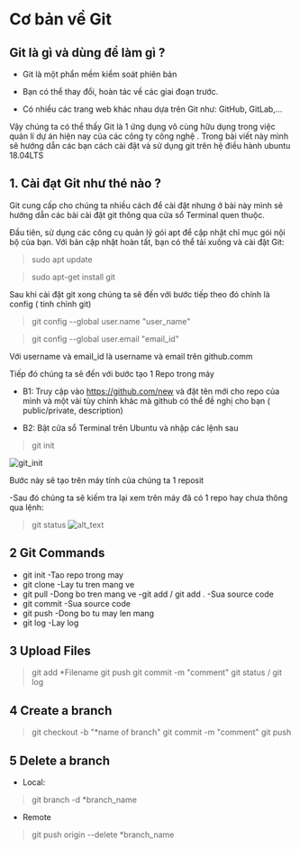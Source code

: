 # Cơ bản về Git


## Git là gì và dùng để làm gì ?

- Git là một phẩn mềm kiểm soát phiên bản

- Bạn có thể thay đổi, hoàn tác về các giai đoạn trước.

- Có nhiều các trang web khác nhau dựa trên Git như: GitHub, GitLab,...

Vậy chúng ta có thể thấy Git là 1 ứng dụng vô cùng hữu dụng trong việc quản lí dự án hiện nay của các công ty công nghệ . Trong bài viết này mình sẽ hướng dẫn các bạn cách cài đặt và sử dụng git trên hệ điều hành ubuntu 18.04LTS

## 1. Cài đạt Git như thé nào ?

Git cung cấp cho chúng ta nhiều cách để cài đặt nhưng ở bài này mình sẽ hướng dẫn các bài cài đặt git thông qua cửa sổ Terminal quen thuộc.

Đầu tiên, sử dụng các công cụ quản lý gói apt để cập nhật chỉ mục gói nội bộ của bạn. Với bản cập nhật hoàn tất, bạn có thể tải xuống và cài đặt Git:

> sudo apt update

> sudo apt-get install git

Sau khi cài đặt git xong chúng ta  sẽ đến với bước tiếp theo đó chính là config ( tinh chỉnh git)

 > git config --global user.name "user_name"

 > git config --global user.email "email_id"
  
 Với username và email_id là username và email trên github.comm

Tiếp đó chúng ta sẽ đến với bước tạo 1 Repo trong máy

- B1: Truy cập vào https://github.com/new và đặt tên mới cho repo của mình và một vài tùy chỉnh khác mà github có thể đề nghị cho bạn ( public/private, description)
 
- B2: Bật cửa sổ Terminal trên Ubuntu và nhập các lệnh sau

> git init

![git_init](https://imgur.com/a/ocGOgE4)
 
Bước này sẽ tạo trên máy tính của chúng ta 1 reposit
 
-Sau đó chúng ta sẽ kiếm tra lại xem trên máy đã có 1 repo hay chưa thông qua lệnh:

>git status
![alt_text](https://imgur.com/a/ynHN0dQ)



## 2 Git Commands

- git init
 -Tao repo trong may
- git clone
 -Lay tu tren mang ve
- git pull
 -Dong bo tren mang ve
-git add / git add .
 -Sua source code
- git commit
 -Sua source code 
- git push
 -Dong bo tu may len mang
- git log
 -Lay log

## 3 Upload Files
>git add *Filename
>git push
>git commit -m "comment"
>git status / git log

## 4 Create a branch
>git checkout -b "*name of branch"
>git commit -m "comment"
>git push

## 5 Delete a branch
- Local:
>git branch -d *branch_name

- Remote
>git push origin --delete *branch_name

